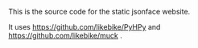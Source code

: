 This is the source code for the static jsonface website.

It uses https://github.com/likebike/PyHPy and https://github.com/likebike/muck .

